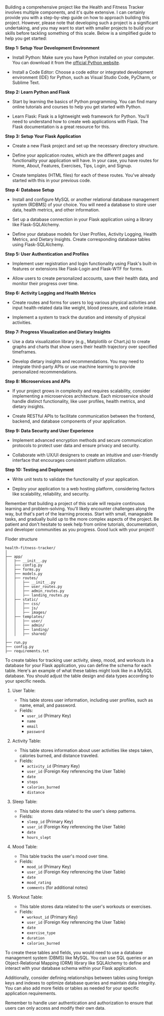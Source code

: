 Building a comprehensive project like the Health and Fitness Tracker involves multiple components, and it's quite extensive. I can certainly provide you with a step-by-step guide on how to approach building this project. However, please note that developing such a project is a significant undertaking, and you may want to start with smaller projects to build your skills before tackling something of this scale. Below is a simplified guide to help you get started:

**Step 1: Setup Your Development Environment**

- Install Python: Make sure you have Python installed on your computer. You can download it from the [official Python website](https://www.python.org/downloads/).

- Install a Code Editor: Choose a code editor or integrated development environment (IDE) for Python, such as Visual Studio Code, PyCharm, or Sublime Text.

**Step 2: Learn Python and Flask**

- Start by learning the basics of Python programming. You can find many online tutorials and courses to help you get started with Python.

- Learn Flask: Flask is a lightweight web framework for Python. You'll need to understand how to create web applications with Flask. The Flask documentation is a great resource for this.

**Step 3: Setup Your Flask Application**

- Create a new Flask project and set up the necessary directory structure.

- Define your application routes, which are the different pages and functionality your application will have. In your case, you have routes for Home, About, Features, Exercises, Tips, Login, and Signup.

- Create templates (HTML files) for each of these routes. You've already started with this in your previous code.

**Step 4: Database Setup**

- Install and configure MySQL or another relational database management system (RDBMS) of your choice. You will need a database to store user data, health metrics, and other information.

- Set up a database connection in your Flask application using a library like Flask-SQLAlchemy.

- Define your database models for User Profiles, Activity Logging, Health Metrics, and Dietary Insights. Create corresponding database tables using Flask-SQLAlchemy.

**Step 5: User Authentication and Profiles**

- Implement user registration and login functionality using Flask's built-in features or extensions like Flask-Login and Flask-WTF for forms.

- Allow users to create personalized accounts, save their health data, and monitor their progress over time.

**Step 6: Activity Logging and Health Metrics**

- Create routes and forms for users to log various physical activities and input health-related data like weight, blood pressure, and calorie intake.

- Implement a system to track the duration and intensity of physical activities.

**Step 7: Progress Visualization and Dietary Insights**

- Use a data visualization library (e.g., Matplotlib or Chart.js) to create graphs and charts that show users their health trajectory over specified timeframes.

- Develop dietary insights and recommendations. You may need to integrate third-party APIs or use machine learning to provide personalized recommendations.

**Step 8: Microservices and APIs**

- If your project grows in complexity and requires scalability, consider implementing a microservices architecture. Each microservice should handle distinct functionality, like user profiles, health metrics, and dietary insights.

- Create RESTful APIs to facilitate communication between the frontend, backend, and database components of your application.

**Step 9: Data Security and User Experience**

- Implement advanced encryption methods and secure communication protocols to protect user data and ensure privacy and security.

- Collaborate with UX/UI designers to create an intuitive and user-friendly interface that encourages consistent platform utilization.

**Step 10: Testing and Deployment**

- Write unit tests to validate the functionality of your application.

- Deploy your application to a web hosting platform, considering factors like scalability, reliability, and security.

Remember that building a project of this scale will require continuous learning and problem-solving. You'll likely encounter challenges along the way, but that's part of the learning process. Start with small, manageable tasks, and gradually build up to the more complex aspects of the project. Be patient and don't hesitate to seek help from online tutorials, documentation, and developer communities as you progress. Good luck with your project!

Floder structure
```
health-fitness-tracker/
│
├── app/
│   ├── __init__.py
│   ├── config.py
│   ├── forms.py
│   ├── models.py
│   ├── routes/
│   │   ├── __init__.py
│   │   ├── user_routes.py
│   │   ├── admin_routes.py
│   │   ├── landing_routes.py
│   ├── static/
│   │   ├── css/
│   │   ├── js/
│   │   ├── images/
│   ├── templates/
│   │   ├── user/
│   │   ├── admin/
│   │   ├── landing/
│   │   ├── shared/
│
├── run.py
├── config.py
├── requirements.txt
```

To create tables for tracking user activity, sleep, mood, and workouts in a database for your Flask application, you can define the schema for each table. Here's an example of what these tables might look like in a MySQL database. You should adjust the table design and data types according to your specific needs.

1. User Table:
   - This table stores user information, including user profiles, such as name, email, and password.
   - Fields:
     - `user_id` (Primary Key)
     - `name`
     - `email`
     - `password`

2. Activity Table:
   - This table stores information about user activities like steps taken, calories burned, and distance traveled.
   - Fields:
     - `activity_id` (Primary Key)
     - `user_id` (Foreign Key referencing the User Table)
     - `date`
     - `steps`
     - `calories_burned`
     - `distance`

3. Sleep Table:
   - This table stores data related to the user's sleep patterns.
   - Fields:
     - `sleep_id` (Primary Key)
     - `user_id` (Foreign Key referencing the User Table)
     - `date`
     - `hours_slept`

4. Mood Table:
   - This table tracks the user's mood over time.
   - Fields:
     - `mood_id` (Primary Key)
     - `user_id` (Foreign Key referencing the User Table)
     - `date`
     - `mood_rating`
     - `comments` (for additional notes)

5. Workout Table:
   - This table stores data related to the user's workouts or exercises.
   - Fields:
     - `workout_id` (Primary Key)
     - `user_id` (Foreign Key referencing the User Table)
     - `date`
     - `exercise_type`
     - `duration`
     - `calories_burned`

To create these tables and fields, you would need to use a database management system (DBMS) like MySQL. You can use SQL queries or an Object-Relational Mapping (ORM) library like SQLAlchemy to define and interact with your database schema within your Flask application.

Additionally, consider defining relationships between tables using foreign keys and indexes to optimize database queries and maintain data integrity. You can also add more fields or tables as needed for your specific application requirements.

Remember to handle user authentication and authorization to ensure that users can only access and modify their own data.
